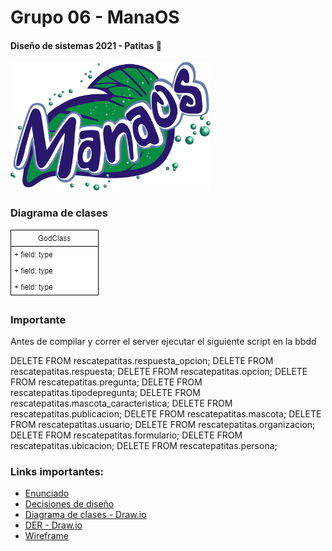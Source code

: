 # Grupo 06 - ManaOS       
#### Diseño de sistemas 2021 - Patitas 🐶

<img src="./images/manaos.png" width="320" height="205">

### Diagrama de clases
![Diagrama de clases](./images/PatitasClases.jpg)

### Importante
Antes de compilar y correr el server ejecutar el siguiente script en la bbdd

DELETE FROM rescatepatitas.respuesta_opcion;
DELETE FROM rescatepatitas.respuesta;
DELETE FROM rescatepatitas.opcion;
DELETE FROM rescatepatitas.pregunta;
DELETE FROM rescatepatitas.tipodepregunta;
DELETE FROM rescatepatitas.mascota_caracteristica;
DELETE FROM rescatepatitas.publicacion;
DELETE FROM rescatepatitas.mascota;
DELETE FROM rescatepatitas.usuario;
DELETE FROM rescatepatitas.organizacion;
DELETE FROM rescatepatitas.formulario;
DELETE FROM rescatepatitas.ubicacion;
DELETE FROM rescatepatitas.persona;

### Links importantes: 
* [Enunciado](https://aulasvirtuales.frba.utn.edu.ar/pluginfile.php/761206/mod_resource/content/1/TP%20DDS%202021.pdf "Patitas")
* [Decisiones de diseño](https://docs.google.com/document/d/1bG45vDb-w0RcEVAugOBXSNsjL8pkwcc_7zDoQA1kxfc/edit?usp=sharing "Docs decisiones")
* [Diagrama de clases - Draw.io](https://drive.google.com/file/d/1BcaEKOzNGF64RgP7IykojpxFEQ_TvPaJ/view "Draw.io de diagrama de clases")
* [DER - Draw.io](https://drive.google.com/file/d/1U7k8Wi2eLdUeh0utt8TjnaiGU86_4E8c/view?usp=sharing "Draw.io de DER")
* [Wireframe](https://wireframepro.mockflow.com/editor.jsp?editor=off&publicid=M5a60f34fd343a28f39d2512dc4bd765c1620241411950&projectid=M9bf525d8367cce374a29237ba13a6f291619821313399&perm=Reviewer#/page/d949a447834648e3a2ac23378601d859)
